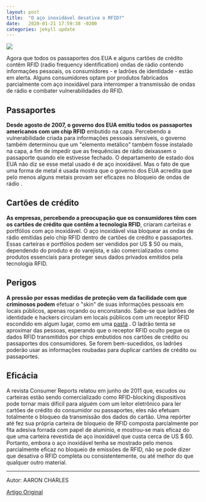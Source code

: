 ```yaml
---
layout: post
title:  "O aço inoxidável desativa o RFID?"
date:   2020-01-21 17:59:38 -0200
categories: jekyll update
---
```


![](http://img-aws.ehowcdn.com/600x400/photos.demandstudios.com/getty/article/161/165/53038400_XS.jpg)

Agora que todos os passaportes dos EUA e alguns cartões de crédito contêm RFID (radio frequency identification) ondas de rádio  contendo informações pessoais, os consumidores - e ladrões de identidade - estão em alerta. Alguns consumidores optam por produtos fabricados parcialmente com aço inoxidável para interromper a transmissão de ondas de rádio e combater vulnerabilidades do RFID.


## Passaportes

**Desde agosto de 2007, o governo dos EUA emitiu todos os passaportes americanos com um chip RFID** embutido na capa. Percebendo a vulnerabilidade criada para informações pessoais sensíveis, o governo também determinou que um "elemento metálico" também fosse instalado na capa, a fim de impedir que as frequências de rádio deixassem o passaporte quando ele estivesse fechado. O departamento de estado dos EUA não diz se esse metal usado é de aço inoxidável. Mas o fato de que uma forma de metal é usada mostra que o governo dos EUA acredita que pelo menos alguns metais provam ser eficazes no bloqueio de ondas de rádio .

## Cartões de crédito

**As empresas, percebendo a preocupação que os consumidores têm com os cartões de crédito que contêm a tecnologia RFID**, criaram carteiras e portfólios com aço inoxidável. O aço inoxidável visa bloquear as ondas de rádio emitidas pelo chip RFID dentro de cartões de crédito e passaportes. Essas carteiras e portfólios podem ser vendidos por US $ 50 ou mais, dependendo do produto e do varejista, e são comercializados como produtos essenciais para proteger seus dados privados emitidos pela tecnologia RFID.

## Perigos

**A pressão por essas medidas de proteção vem da facilidade com que criminosos podem** efetuar o "skin" de suas informações pessoais em locais públicos, apenas roçando ou enconstando. Sabe-se que ladrões de identidade e hackers circulam em locais públicos com um receptor RFID escondido em algum lugar, como em uma [pasta](http://i.viglink.com/?key=535fb381c276aba2df16c56f4cdce13c&insertId=be75cc04a7f01fb1&type=S&exp=60%3ACI1C55A%3A9&libId=k66rha9u01021li9000DAbb5qujgd&loc=https%3A%2F%2Fitstillworks.com%2Fstainless-steel-disable-rfid-19119.html&v=1&iid=be75cc04a7f01fb1&opt=true&out=http%3A%2F%2Fwww.amazon.com%2Fgp%2Fsearch%3Fie%3DUTF8%26camp%3D1789%26creative%3D9325%26index%3Delectronics%26keywords%3Dbriefcase%26linkCode%3Dur2&ref=https%3A%2F%2Fwww.google.com%2F&title=Does%20Stainless%20Steel%20Disable%20RFID%3F%20%7C%20It%20Still%20Works&txt=%3Cspan%3Ebriefcase%3C%2Fspan%3E) . O ladrão tenta se aproximar das pessoas, esperando que o receptor RFID oculto pegue os dados RFID transmitidos por chips embutidos nos cartões de crédito ou passaportes dos consumidores. Se forem bem-sucedidos, os ladrões poderão usar as informações roubadas para duplicar cartões de crédito ou passaportes.

## Eficácia

A revista Consumer Reports relatou em junho de 2011 que, escudos ou carteiras estão sendo comercializado como RFID-blocking dispositivos pode tornar mais difícil para alguém com um leitor eletrônico para ler cartões de crédito do consumidor ou passaportes, eles não efetuam totalmente o bloqueo da transmissão dos dados do cartão. Uma repórter até fez sua própria carteira de bloqueio de RFID composta parcialmente por fita adesiva forrada com papel de alumínio, e mostrou-se mais eficaz do que uma carteira revestida de aço inoxidável que custa cerca de US $ 60. Portanto, embora o aço inoxidável tenha se mostrado pelo menos parcialmente eficaz no bloqueio de emissões de RFID, não se pode dizer que desativa o RFID completa ou consistentemente, ou até melhor do que qualquer outro material.

---

Autor: AARON CHARLES


[Artigo Original](https://itstillworks.com/stainless-steel-disable-rfid-19119.html)


